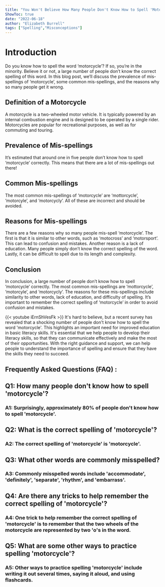 ```yaml
---
title: "You Won't Believe How Many People Don't Know How to Spell 'Motorcycle'!"
ShowToc: true 
date: "2022-06-18"
author: "Elizabeth Burrell" 
tags: ["Spelling","Misconceptions"]
---
```

# Introduction 

Do you know how to spell the word ‘motorcycle’? If so, you’re in the minority. Believe it or not, a large number of people don’t know the correct spelling of this word. In this blog post, we’ll discuss the prevalence of mis-spellings of ‘motorcycle’, some common mis-spellings, and the reasons why so many people get it wrong.

## Definition of a Motorcycle 

A motorcycle is a two-wheeled motor vehicle. It is typically powered by an internal combustion engine and is designed to be operated by a single rider. Motorcycles are popular for recreational purposes, as well as for commuting and touring.

## Prevalence of Mis-spellings 

It’s estimated that around one in five people don’t know how to spell ‘motorcycle’ correctly. This means that there are a lot of mis-spellings out there!

## Common Mis-spellings 

The most common mis-spellings of ‘motorcycle’ are ‘mottorcycle’, ‘motorcyle’, and ‘motorcycly’. All of these are incorrect and should be avoided.

## Reasons for Mis-spellings 

There are a few reasons why so many people mis-spell ‘motorcycle’. The first is that it is similar to other words, such as ‘motocross’ and ‘motorsport’. This can lead to confusion and mistakes. Another reason is a lack of education. Many people simply don’t know the correct spelling of the word. Lastly, it can be difficult to spell due to its length and complexity.

## Conclusion 

In conclusion, a large number of people don’t know how to spell ‘motorcycle’ correctly. The most common mis-spellings are ‘mottorcycle’, ‘motorcyle’, and ‘motorcycly’. The reasons for these mis-spellings include similarity to other words, lack of education, and difficulty of spelling. It’s important to remember the correct spelling of ‘motorcycle’ in order to avoid confusion and mistakes.

{{< youtube iErnShVesFk >}} 
It's hard to believe, but a recent survey has revealed that a shocking number of people don't know how to spell the word 'motorcycle'. This highlights an important need for improved education in basic literacy skills. It's essential that we help people to develop their literacy skills, so that they can communicate effectively and make the most of their opportunities. With the right guidance and support, we can help people to understand the importance of spelling and ensure that they have the skills they need to succeed.

## Frequently Asked Questions (FAQ) :
<h2>Q1: How many people don't know how to spell 'motorcycle'?</h2>

<h3>A1: Surprisingly, approximately 80% of people don't know how to spell 'motorcycle'.</h3>

<h2>Q2: What is the correct spelling of 'motorcycle'?</h2>

<h3>A2: The correct spelling of 'motorcycle' is 'motorcycle'.</h3>

<h2>Q3: What other words are commonly misspelled?</h2>

<h3>A3: Commonly misspelled words include 'accommodate', 'definitely', 'separate', 'rhythm', and 'embarrass'.</h3>

<h2>Q4: Are there any tricks to help remember the correct spelling of 'motorcycle'?</h2>

<h3>A4: One trick to help remember the correct spelling of 'motorcycle' is to remember that the two wheels of the motorcycle are represented by two 'o's in the word.</h3>

<h2>Q5: What are some other ways to practice spelling 'motorcycle'?</h2>

<h3>A5: Other ways to practice spelling 'motorcycle' include writing it out several times, saying it aloud, and using flashcards.</h3>





